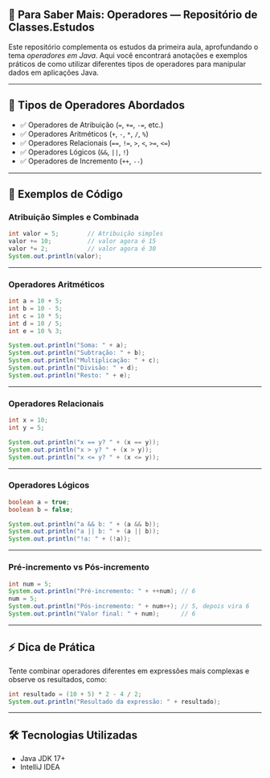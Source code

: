 
## 📘 Para Saber Mais: Operadores — Repositório de Classes.Estudos

Este repositório complementa os estudos da primeira aula, aprofundando o tema *operadores em Java*. Aqui você encontrará anotações e exemplos práticos de como utilizar diferentes tipos de operadores para manipular dados em aplicações Java.

---

## 🚀 Tipos de Operadores Abordados

- ✅ Operadores de Atribuição (`=`, `+=`, `-=`, etc.)
- ✅ Operadores Aritméticos (`+`, `-`, `*`, `/`, `%`)
- ✅ Operadores Relacionais (`==`, `!=`, `>`, `<`, `>=`, `<=`)
- ✅ Operadores Lógicos (`&&`, `||`, `!`)
- ✅ Operadores de Incremento (`++`, `--`)

---

## 🧠 Exemplos de Código

### Atribuição Simples e Combinada

```java
int valor = 5;        // Atribuição simples
valor += 10;          // valor agora é 15
valor *= 2;           // valor agora é 30
System.out.println(valor);
```

---

### Operadores Aritméticos

```java
int a = 10 + 5;
int b = 10 - 5;
int c = 10 * 5;
int d = 10 / 5;
int e = 10 % 3;

System.out.println("Soma: " + a);
System.out.println("Subtração: " + b);
System.out.println("Multiplicação: " + c);
System.out.println("Divisão: " + d);
System.out.println("Resto: " + e);
```

---

### Operadores Relacionais

```java
int x = 10;
int y = 5;

System.out.println("x == y? " + (x == y));
System.out.println("x > y? " + (x > y));
System.out.println("x <= y? " + (x <= y));
```

---

### Operadores Lógicos

```java
boolean a = true;
boolean b = false;

System.out.println("a && b: " + (a && b));
System.out.println("a || b: " + (a || b));
System.out.println("!a: " + (!a));
```

---

### Pré-incremento vs Pós-incremento

```java
int num = 5;
System.out.println("Pré-incremento: " + ++num); // 6
num = 5;
System.out.println("Pós-incremento: " + num++); // 5, depois vira 6
System.out.println("Valor final: " + num);      // 6
```

---

## ⚡ Dica de Prática

Tente combinar operadores diferentes em expressões mais complexas e observe os resultados, como:

```java
int resultado = (10 + 5) * 2 - 4 / 2;
System.out.println("Resultado da expressão: " + resultado);
```

---

## 🛠 Tecnologias Utilizadas

- Java JDK 17+
- IntelliJ IDEA
